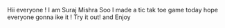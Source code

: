 Hii everyone !
I am Suraj Mishra 
Soo I made a tic tak toe game today hope everyone gonna ike it !
Try it out!
and Enjoy

